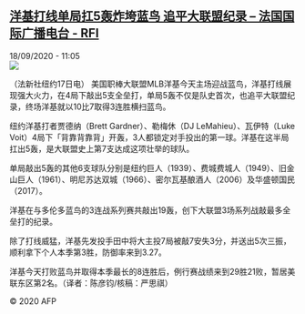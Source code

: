 <!--1600422871000-->
[洋基打线单局扛5轰炸垮蓝鸟 追平大联盟纪录 – 法国国际广播电台 - RFI](http://www.rfi.fr//cn/contenu/20200918-%E6%B4%8B%E5%9F%BA%E6%89%93%E7%BA%BF%E5%8D%95%E5%B1%80%E6%89%9B5%E8%BD%B0%E7%82%B8%E5%9E%AE%E8%93%9D%E9%B8%9F-%E8%BF%BD%E5%B9%B3%E5%A4%A7%E8%81%94%E7%9B%9F%E7%BA%AA%E5%BD%95)
------

<div>18/09/2020 - 11:05</div><img src="https://s.rfi.fr/media/display/4a36372e-f993-11ea-bdfb-005056bf87d6/w:310/p:16x9/spo0006b.200918170503.jpg"><div class="t-content__body u-clearfix"><p>（法新社纽约17日电）    美国职棒大联盟MLB洋基今天主场迎战蓝鸟，洋基打线展现强大火力，在4局下敲出5支全垒打，单局5轰不仅是队史首次，也追平大联盟纪录，终场洋基就以10比7取得3连胜横扫蓝鸟。</p><p>    纽约洋基打者贾德纳（Brett Gardner）、勒梅休（DJ LeMahieu）、瓦伊特（Luke Voit）4局下「背靠背靠背」开轰，3人都锁定对手投出的第一球。洋基在这半局扛出5轰，是大联盟史上第7支达成这项壮举的球队。</p><p>    单局敲出5轰的其他6支球队分别是纽约巨人（1939）、费城费城人（1949）、旧金山巨人（1961）、明尼苏达双城（1966）、密尔瓦基酿酒人（2006）及华盛顿国民（2017）。</p><p>    洋基在与多伦多蓝鸟的3连战系列赛共敲出19轰，创下大联盟3场系列战敲最多全垒打的纪录。</p><p>    除了打线威猛，洋基先发投手田中将大主投7局被敲7安失3分，并送出5次三振，顺利拿下个人本季第3胜，防御率来到3.27。</p><p>    洋基今天打败蓝鸟并取得本季最长的8连胜后，例行赛战绩来到29胜21败，暂居美联东区第2名。（译者：陈彦钧/核稿：严思祺）</p><p class="t-copyright">© 2020 AFP</p>        </div>
